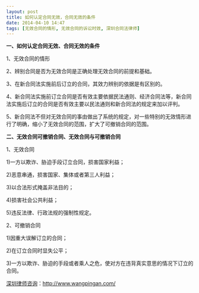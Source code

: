 ```yaml
---
layout: post
title: 如何认定合同无效，合同无效的条件
date: 2014-04-10 14:47
tags: [无效合同的情形, 无效合同的诉讼时效, 深圳合同法律师]
---
```

<strong>一、如何认定合同无效、合同无效的条件</strong>

1、无效合同的情形

2、辨别合同是否为无效合同是正确处理无效合同的前提和基础。

3、在新合同法实施前后订立的合同，其效力辨别的依据是有区别的。

4、新合同法实施前订立合同是否有效主要依据民法通则、经济合同法等，新合同法实施后订立的合同是否有效主要以民法通则和新合同法的规定来加以评判。

5、新合同法不但对无效合同的事由做出了系统的规定，对一些特别的无效情形进行了明确，缩小了无效合同的范围，扩大了可撤销合同的范围。

<strong>二、无效合同可撤销合同、无效合同与可撤销合同</strong>

1、无效合同

1)一方以欺诈、胁迫手段订立合同，损害国家利益；

2)恶意串通，损害国家、集体或者第三人利益；

3)以合法形式掩盖非法目的；

4)损害社会公共利益；

5)违反法律、行政法规的强制性规定。

2、可撤销合同

1)因重大误解订立的合同；

2)在订立合同时显失公平；

3)一方以欺诈、胁迫的手段或者乘人之危，使对方在违背真实意思的情况下订立的合同。

<a href="http://www.wangpingan.com/">深圳律师咨询</a>：<a href="http://www.wangpingan.com/">http://www.wangpingan.com/</a>

